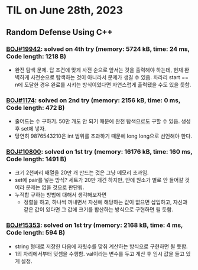 # **TIL on June 28th, 2023**

## Random Defense Using C++
### [BOJ#19942](/Problem%20Solving/boj/random%20defense/19942-06-28-2023.cpp): solved on 4th try (memory: 5724 kB, time: 24 ms, Code length: 1218 B)
* 완전 탐색 문제. 답 조건에 맞게 사전 순으로 앞서는 것을 출력해야 하는데, 현재 완벽하게 사전순으로 탐색하는 것이 아니라서 문제가 생길 수 있음. 차라리 start == n에 도달한 경우 완료를 시키는 방식이었다면 자연스럽게 출력됐을 수도 있을 듯함.


### [BOJ#1174](/Problem%20Solving/boj/random%20defense/1174-06-28-2023.cpp): solved on 2nd try (memory: 2156 kB, time: 0 ms, Code length: 472 B)
* 줄어드는 수 구하기. 50만 개도 안 되기 때문에 완전 탐색으로도 구할 수 있음. 생성 후 set에 넣자.
* 당연히 9876543210은 int 범위를 초과하기 때문에 long long으로 선언해야 한다.


### [BOJ#10800](/Problem%20Solving/boj/random%20defense/10800-06-20-2023.cpp): solved on 1st try (memory: 16176 kB, time: 160 ms, Code length: 1491 B)
* 크기 2천짜리 배열을 20만 개 만드는 것은 그냥 메모리 초과임.
* set에 pair를 넣는 방식? 세트가 20만 개긴 하지만, 안에 원소가 별로 안 들어갈 것이라 문제는 없을 것으로 판단됨.
* 누적합 구하는 방법에 대해서 생각해보자면
  - 정렬을 하고, 하나씩 꺼내면서 자신에 해당하는 값이 없으면 삽입하고, 자신과 같은 값이 있다면 그 값에 크기를 합산하는 방식으로 구현하면 될 듯함.


### [BOJ#15353](/Problem%20Solving/boj/random%20defense/15353-06-28-2023.cpp): solved on 1st try (memory: 2168 kB, time: 4 ms, Code length: 594 B)
* string 형태로 저장한 다음에 자릿수를 맞춰 계산하는 방식으로 구현하면 될 듯함.
* 1의 자리에서부터 덧셈을 수행함. val이라는 변수를 두고 계산 후 임시 값을 들고 있게 설정.